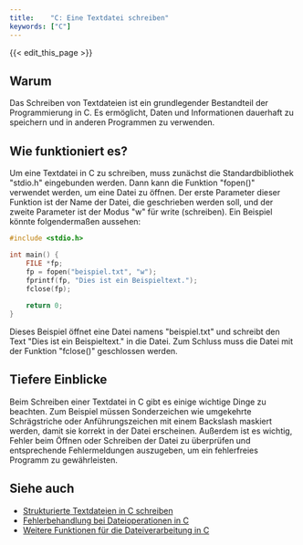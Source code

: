 ```yaml
---
title:    "C: Eine Textdatei schreiben"
keywords: ["C"]
---
```


{{< edit_this_page >}}

## Warum

Das Schreiben von Textdateien ist ein grundlegender Bestandteil der Programmierung in C. Es ermöglicht, Daten und Informationen dauerhaft zu speichern und in anderen Programmen zu verwenden.

## Wie funktioniert es?

Um eine Textdatei in C zu schreiben, muss zunächst die Standardbibliothek "stdio.h" eingebunden werden. Dann kann die Funktion "fopen()" verwendet werden, um eine Datei zu öffnen. Der erste Parameter dieser Funktion ist der Name der Datei, die geschrieben werden soll, und der zweite Parameter ist der Modus "w" für write (schreiben). Ein Beispiel könnte folgendermaßen aussehen:

```C
#include <stdio.h>

int main() {
    FILE *fp;
    fp = fopen("beispiel.txt", "w");
    fprintf(fp, "Dies ist ein Beispieltext.");
    fclose(fp);
    
    return 0;
}
```

Dieses Beispiel öffnet eine Datei namens "beispiel.txt" und schreibt den Text "Dies ist ein Beispieltext." in die Datei. Zum Schluss muss die Datei mit der Funktion "fclose()" geschlossen werden.

## Tiefere Einblicke

Beim Schreiben einer Textdatei in C gibt es einige wichtige Dinge zu beachten. Zum Beispiel müssen Sonderzeichen wie umgekehrte Schrägstriche oder Anführungszeichen mit einem Backslash maskiert werden, damit sie korrekt in der Datei erscheinen. Außerdem ist es wichtig, Fehler beim Öffnen oder Schreiben der Datei zu überprüfen und entsprechende Fehlermeldungen auszugeben, um ein fehlerfreies Programm zu gewährleisten.

## Siehe auch

- [Strukturierte Textdateien in C schreiben](https://www.programiz.com/c-programming/c-file-input-output)
- [Fehlerbehandlung bei Dateioperationen in C](https://www.codingunit.com/c-tutorial-error-handling-techniques-part-ii)
- [Weitere Funktionen für die Dateiverarbeitung in C](https://www.tutorialspoint.com/c_standard_library/standard_library_io_h.htm)